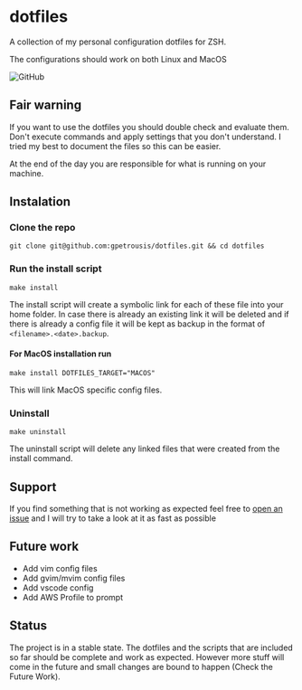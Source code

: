 # dotfiles
A collection of my personal configuration dotfiles for ZSH.

The configurations should work on both Linux and MacOS

![GitHub](https://img.shields.io/github/license/gpetrousis/dotfiles.svg)

## Fair warning
If you want to use the dotfiles you should double check and evaluate them. Don't execute commands and apply settings that you don't understand. I tried my best to document the files so this can be easier.

At the end of the day you are responsible for what is running on your machine.

## Instalation
### Clone the repo
`git clone git@github.com:gpetrousis/dotfiles.git && cd dotfiles`

### Run the install script
`make install`

The install script will create a symbolic link for each of these file into your home folder.
In case there is already an existing link it will be deleted and if there is already a config file it will be kept as backup in the format of `<filename>.<date>.backup`.

#### For MacOS installation run
`make install DOTFILES_TARGET="MACOS"`

This will link MacOS specific config files.

### Uninstall
`make uninstall`

The uninstall script will delete any linked files that were created from the install command.

## Support
If you find something that is not working as expected feel free to [open an issue](https://github.com/gpetrousis/dotfiles/issues) and I will try to take a look at it as fast as possible

## Future work
- Add vim config files
- Add gvim/mvim config files
- Add vscode config
- Add AWS Profile to prompt

## Status
The project is in a stable state.
The dotfiles and the scripts that are included so far should be complete and work as expected.
However more stuff will come in the future and small changes are bound to happen (Check the Future Work).
